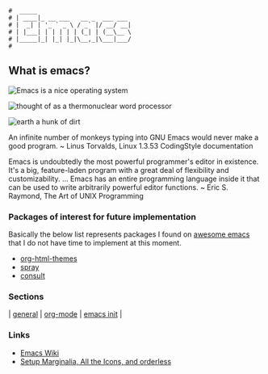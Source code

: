 ```text
#  _____
# | ____|_ __ ___   __ _  ___ ___
# |  _| | '_ ` _ \ / _` |/ __/ __|
# | |___| | | | | | (_| | (__\__ \
# |_____|_| |_| |_|\__,_|\___|___/
#
```

## What is emacs?

![Emacs is a nice operating system](https://quotessayings.net/pics/1578314/tom-christiansen-6.jpg)

![thought of as a thermonuclear word processor](https://quotessayings.net/pics/573293/neal-stephenson-1.jpg)

![earth a hunk of dirt](https://quotessayings.net/pics/701336/chris-dibona-9.jpg)

  An infinite number of monkeys typing into GNU Emacs would never make a good program.
    ~ Linus Torvalds, Linux 1.3.53 CodingStyle documentation

  Emacs is undoubtedly the most powerful programmer's editor in existence. It's a big, feature-laden program with a great deal of flexibility and customizability. … Emacs has an entire programming language inside it that can be used to write arbitrarily powerful editor functions.
    ~ Eric S. Raymond, The Art of UNIX Programming


### Packages of interest for future implementation

Basically the below list represents packages I found on [awesome emacs](https://github.com/emacs-tw/awesome-emacs) that I do not have time to implement at this moment.

* [org-html-themes](https://github.com/fniessen/org-html-themes)
* [spray](https://gitlab.com/iankelling/spray)
* [consult](https://github.com/minad/consult)

### Sections

| [general](general) | [org-mode](org-mode) | [emacs init](init) |


### Links

* [Emacs Wiki](https://emacswiki.org)
* [Setup Marginalia, All the Icons, and orderless](https://kristofferbalintona.me/posts/202202211546/)
